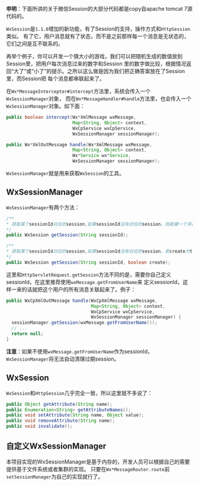**申明**：下面所讲的关于微信Session的大部分代码都是copy自apache tomcat 7源代码的。

``WxSession``是``1.1.0``增加的新功能，有了Session的支持，操作方式和``HttpSession``类似。
有了它，用户消息就有了状态，而不是之前那样每一个消息是无状态的，它们之间是互不联系的。

再举个例子，你可以开发一个猜大小的游戏，我们可以把随机生成的数值放到Session里，把用户每次消息过来的数字和Session
里的数字做比较，根据情况返回“大了”或“小了”的提示。之所以这么做是因为我们把正确答案放在了Session里，而Session把
每个消息都串联起来了。

在``Wx*MessageInterceptor#intercept``方法里，系统会传入一个``WxSessionManager``对象，
而在``Wx*MessageHandler#handle``方法里，也会传入一个``WxSessionManager``对象。如下面：

```java
public boolean intercept(Wx*XmlMessage wxMessage,
                         Map<String, Object> context,
                         WxCpService wxCpService,
                         WxSessionManager sessionManager);

public Wx*XmlOutMessage handle(Wx*XmlMessage wxMessage,
                         Map<String, Object> context,
                         Wx*Service wx*Service,
                         WxSessionManager sessionManager);
```

``WxSessionManager``就是用来获取``WxSession``的工具。

## WxSessionManager

``WxSessionManager``有两个方法：

```java
/**
* 获取某个sessionId对应的session,如果sessionId没有对应的session，则新建一个并返回。
*/
public WxSession getSession(String sessionId);

/**
* 获取某个sessionId对应的session,如果sessionId没有对应的session，若create为true则新建一个，否则返回null。
*/
public WxSession getSession(String sessionId, boolean create);
```

这里和``HttpServletRequest.getSession``方法不同的是，需要你自己定义sessionId，在这里推荐使用``wxMessage.getFromUserName``来
定义sessionId，这样一来的话就把这个用户的所有消息关联起来了。例子：

```java
public WxCpXmlOutMessage handle(WxCpXmlMessage wxMessage,
                                Map<String, Object> context,
                                WxCpService wxCpService,
                                WxSessionManager sessionManager) {
  sessionManager.getSession(wxMessage.getFromUserName());
  // ...
  return null;
}
```

**注意**：如果不使用``wxMessage.getFromUserName``作为sessionId，``WxSessionManager``将无法自动清理过期session。

## WxSession

``WxSession``和``HttpSession``几乎完全一致，所以这里就不多说了：

```java
public Object getAttribute(String name);
public Enumeration<String> getAttributeNames();
public void setAttribute(String name, Object value);
public void removeAttribute(String name);
public void invalidate();
```


## 自定义WxSessionManager

本项目实现的WxSessionManager是基于内存的，开发人员可以根据自己的需要提供基于文件系统或者集群的实现。
只要在``Wx*MessageRouter.route``前``setSessionManager``为自己的实现就行了。
